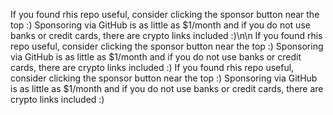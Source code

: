 If you found rhis repo useful, consider clicking the sponsor button near the top :) Sponsoring via GitHub is as little as $1/month and if you do not use banks or credit cards, there are crypto links included :)\n\n
If you found rhis repo useful, consider clicking the sponsor button near the top :) Sponsoring via GitHub is as little as $1/month and if you do not use banks or credit cards, there are crypto links included :)
If you found rhis repo useful, consider clicking the sponsor button near the top :) Sponsoring via GitHub is as little as $1/month and if you do not use banks or credit cards, there are crypto links included :)
